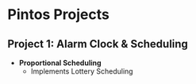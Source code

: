 # Pintos Projects

## Project 1: Alarm Clock & Scheduling
- **Proportional Scheduling**  
  - Implements Lottery Scheduling  


